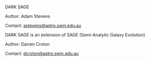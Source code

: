 DARK SAGE

Author: Adam Stevens

Contact:  astevens@astro.swin.edu.au





DARK SAGE is an extension of SAGE (Semi-Analytic Galaxy Evolution)

Author: Darren Croton

Contact: dcroton@astro.swin.edu.au